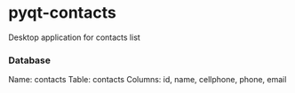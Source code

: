 # pyqt-contacts
Desktop application for contacts list


### Database

Name: contacts
Table: contacts
Columns: id, name, cellphone, phone, email

